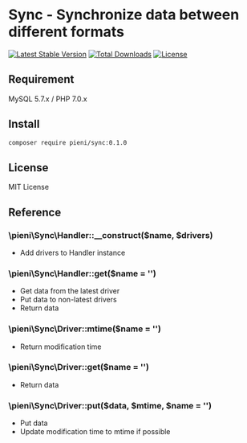 # Sync - Synchronize data between different formats
[![Latest Stable Version](https://poser.pugx.org/pieni/sync/version)](https://packagist.org/packages/pieni/sync)
[![Total Downloads](https://poser.pugx.org/pieni/sync/downloads)](https://packagist.org/packages/pieni/sync)
[![License](https://poser.pugx.org/pieni/sync/license)](https://packagist.org/packages/pieni/sync)

## Requirement
MySQL 5.7.x / PHP 7.0.x

## Install
```bash
composer require pieni/sync:0.1.0
```

## License
MIT License

## Reference
### \pieni\Sync\Handler::__construct($name, $drivers)
- Add drivers to Handler instance

### \pieni\Sync\Handler::get($name = '')
- Get data from the latest driver
- Put data to non-latest drivers
- Return data

### \pieni\Sync\Driver::mtime($name = '')
- Return modification time

### \pieni\Sync\Driver::get($name = '')
- Return data

### \pieni\Sync\Driver::put($data, $mtime, $name = '')
- Put data
- Update modification time to mtime if possible
